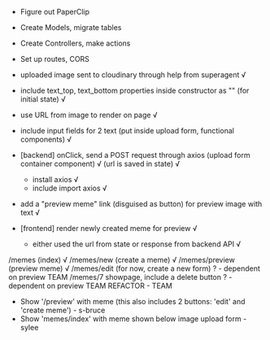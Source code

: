 - Figure out PaperClip
- Create Models, migrate tables
- Create Controllers, make actions
- Set up routes, CORS

- uploaded image sent to cloudinary through help from superagent √
- include text_top, text_bottom properties inside constructor as "" (for initial state) √
- use URL from image to render on page √
- include input fields for 2 text (put inside upload form, functional components) √
- [backend] onClick, send a POST request through axios (upload form container component) √
(url is saved in state) √
  - install axios √
  - include import axios √
- add a "preview meme" link (disguised as button) for preview image with text √
- [frontend] render newly created meme for preview √
  - either used the url from state or response from backend API √

/memes (index) √
/memes/new (create a meme) √
/memes/preview (preview meme) √
/memes/edit (for now, create a new form) ? - dependent on preview TEAM
/memes/7 showpage, include a delete button ? - dependent on preview TEAM
REFACTOR - TEAM

- Show '/preview' with meme (this also includes 2 buttons: 'edit' and 'create meme') - s-bruce
- Show 'memes/index' with meme shown below image upload form - sylee
